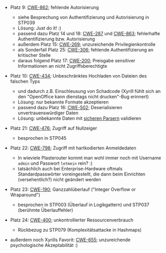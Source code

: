 - Platz 9: [CWE-862](https://cwe.mitre.org/data/definitions/862.html); fehlende Autorisierung
    - siehe Besprechung von Authentifizierung und Autorisierung in STP039
    - Lösung: Just do it! :)
    - passend dazu Platz 14 und 18: [CWE-287](https://cwe.mitre.org/data/definitions/287.html) und [CWE-863](https://cwe.mitre.org/data/definitions/863.html); fehlerhafte Authentifizierung bzw. Autorisierung
    - außerdem Platz 15: [CWE-269](https://cwe.mitre.org/data/definitions/269.html); unzureichende Privilegienkontrolle
    - als Sonderfall Platz 25: [CWE-306](https://cwe.mitre.org/data/definitions/306.html); fehlende Authentifizierung an kritischer Stelle
    - daraus folgend Platz 17: [CWE-200](https://cwe.mitre.org/data/definitions/200.html); Preisgabe sensitiver Informationen an nicht Zugriffsberechtigte

- Platz 10: [CWE-434](https://cwe.mitre.org/data/definitions/434.html); Unbeschränktes Hochladen von Dateien des falschen Typs
    - und dadurch z.B. Einschleusung von Schadcode (Xyrill fühlt sich an den "OpenOffice kann dienstags nicht drucken"-Bug erinnert)
    - Lösung: nur bekannte Formate akzeptieren
    - passend dazu Platz 16: [CWE-502](https://cwe.mitre.org/data/definitions/502.html); Deserialisieren unvertrauenswürdiger Daten
    - Lösung: unbekannte Daten mit [sicheren Parsern](https://github.com/google/wuffs) validieren

- Platz 21: [CWE-476](https://cwe.mitre.org/data/definitions/476.html); Zugriff auf Nullzeiger
    - besprochen in STP045

- Platz 22: [CWE-798](https://cwe.mitre.org/data/definitions/798.html); Zugriff mit hartkodierten Anmeldedaten
    - In wieviele Plasterouter kommt man wohl immer noch mit Username `admin` und Passwort `letmein` rein? :)
    - tatsächlich auch bei Enterprise-Hardware oftmals Standardpasswörter voreingestellt, die dann beim Einrichten (versehentlich?) nicht geändert werden

- Platz 23: [CWE-190](https://cwe.mitre.org/data/definitions/190.html); Ganzzahlüberlauf ("Integer Overflow or Wraparound")
    - besprochen in STP003 (Überlauf in Logikgattern) und STP037 (berühmte Überlauffehler)

- Platz 24: [CWE-400](https://cwe.mitre.org/data/definitions/400.html); unkontrollierter Ressourcenverbrauch
    - Rückbezug zu STP079 (Komplexitätsattacke in Hashmaps)

- außerdem noch Xyrills Favorit: [CWE-655](https://cwe.mitre.org/data/definitions/655.html); unzureichende psychologische Akzeptabilität :)
